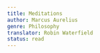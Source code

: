 ```yaml
---
title: Meditations
author: Marcus Aurelius
genre: Philosophy
translator: Robin Waterfield
status: read
---
```

